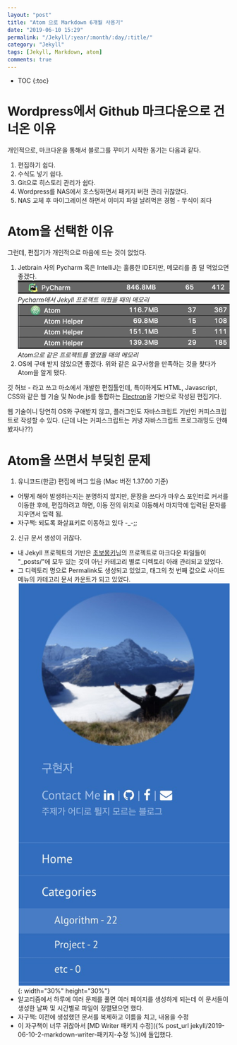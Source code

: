 ```yaml
---
layout: "post"
title: "Atom 으로 Markdown 6개월 사용기"
date: "2019-06-10 15:29"
permalink: "/Jekyll/:year/:month/:day/:title/"
category: "Jekyll"
tags: [Jekyll, Markdown, atom]
comments: true
---
```


* TOC
{:toc}

# Wordpress에서 Github 마크다운으로 건너온 이유
개인적으로, 마크다운을 통해서 블로그를 꾸미기 시작한 동기는 다음과 같다.
1. 편집하기 쉽다.
2. 수식도 넣기 쉽다.
3. Git으로 히스토리 관리가 쉽다.
4. Wordpress를 NAS에서 호스팅하면서 패키지 버전 관리 귀찮았다.
5. NAS 교체 후 마이그레이션 하면서 이미지 파일 날려먹은 경험 - 무식이 죄다

# Atom을 선택한 이유
그런데, 편집기가 개인적으로 마음에 드는 것이 없었다.
1. Jetbrain 사의 Pycharm 혹은 IntelliJ는 훌륭한 IDE지만, 메모리를 좀 덜 먹었으면 좋겠다.
![Pycharm에서 Jekyll 프로젝트 띄웠을 때의 메모리](/assets/post-img/jekyll/190610-1.jpg)
*Pycharm에서 Jekyll 프로젝트 띄웠을 때의 메모리*
![Atom으로 같은 프로젝트를 열었을 때의 메모리](/assets/post-img/jekyll/190610-2.jpg)
*Atom으로 같은 프로젝트를 열었을 때의 메모리*
2. OS에 구애 받지 않았으면 좋겠다.
위와 같은 요구사항을 만족하는 것을 찾다가 Atom을 알게 됐다.

깃 허브 - 라고 쓰고 마소에서 개발한 편집툴인데, 특이하게도 HTML, Javascript, CSS와 같은 웹 기술 및 Node.js를 통합하는 [Electron](https://electronjs.org/docs/tutorial/about)을 기반으로 작성된 편집기다.

웹 기술이니 당연히 OS와 구애받지 않고, 플러그인도 자바스크립트 기반인 커피스크립트로 작성할 수 있다. (근데 나는 커피스크립트는 커녕 자바스크립트 프로그래밍도 안해봤자나??)

# Atom을 쓰면서 부딪힌 문제
1. 유니코드(한글) 편집에 버그 있음 (Mac 버전 1.37.00 기준)
  - 어떻게 해야 발생하는지는 분명하지 않지만, 문장을 쓰다가 마우스 포인터로 커서를 이동한 후에, 편집하려고 하면, 이동 전의 위치로 이동해서 마지막에 입력된 문자를 지우면서 입력 됨.
  - 자구책: 되도록 화살표키로 이동하고 있다 -\_-;;
2. 신규 문서 생성이 귀찮다.
  - 내 Jekyll 프로젝트의 기반은 [초보몽키](https://wayhome25.github.io/)님의 프로젝트로 마크다운 파일들이 "\_posts/"에 모두 있는 것이 아닌 카테고리 별로 디렉토리 아래 관리되고 있었다.
  - 그 디렉토리 명으로 Permalink도 생성되고 있었고, 태그의 첫 번째 값으로 사이드 메뉴의 카테고리 문서 카운트가 되고 있었다.
  ![카테고리별 문서 카운트](/assets/post-img/jekyll/190610-3.png){: width="30%" height="30%"}
  - 알고리즘에서 하루에 여러 문제를 풀면 여러 페이지를 생성하게 되는데 이 문서들이 생성한 날짜 및 시간별로 파일이 정렬됐으면 했다.
  - 자구책: 이전에 생성했던 문서를 복제하고 이름을 치고, 내용을 수정
  - 이 자구책이 너무 귀찮아서 [MD Writer 패키지 수정]({% post_url jekyll/2019-06-10-2-markdown-writer-패키지-수정 %})에 돌입했다.
